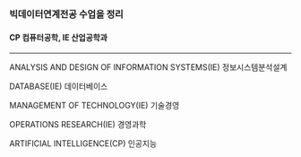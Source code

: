 ### 빅데이터연계전공 수업을 정리
#### CP 컴퓨터공학, IE 산업공학과
---  
ANALYSIS AND DESIGN OF INFORMATION SYSTEMS(IE) 정보시스템분석설계

DATABASE(IE) 데이터베이스

MANAGEMENT OF TECHNOLOGY(IE) 기술경영

OPERATIONS RESEARCH(IE) 경영과학

ARTIFICIAL INTELLIGENCE(CP) 인공지능
